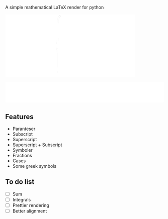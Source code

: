 

A simple mathematical LaTeX render for python

![Nested layouts](tests/cases.png)

![Super- and subscript](tests/supersub.png)

## Features

* Paranteser
* Subscript
* Superscript
* Superscript + Subscript
* Symboler
* Fractions
* Cases
* Some greek symbols

## To do list

- [ ] Sum
- [ ] Integrals
- [ ] Prettier rendering
- [ ] Better alignment
